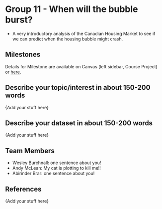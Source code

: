 # **Group 11 - When will the bubble burst?**

- A very introductory analysis of the Canadian Housing Market to see if we can predict when the housing bubble might crash.

## Milestones

Details for Milestone are available on Canvas (left sidebar, Course Project) or [here](https://firas.moosvi.com/courses/data301/project/milestone01.html).

## Describe your topic/interest in about 150-200 words

{Add your stuff here}

## Describe your dataset in about 150-200 words

{Add your stuff here}

## Team Members

- Wesley Burchnall: one sentence about you!
- Andy McLean: My cat is plotting to kill me!!
- Abirinder Brar: one sentence about you!

## References

{Add your stuff here}

